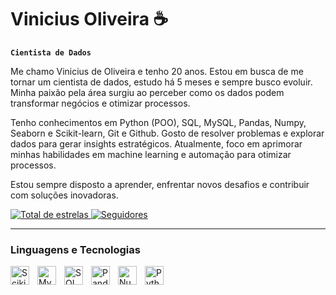 # Vinicius Oliveira ☕

**`Cientista de Dados`**

Me chamo Vinicius de Oliveira e tenho 20 anos. Estou em busca de me tornar um cientista de dados, estudo há 5 meses e sempre busco evoluir. Minha paixão pela área surgiu ao perceber como os dados podem transformar negócios e otimizar processos.

Tenho conhecimentos em Python (POO), SQL, MySQL, Pandas, Numpy, Seaborn e Scikit-learn, Git e Github. Gosto de resolver problemas e explorar dados para gerar insights estratégicos. Atualmente, foco em aprimorar minhas habilidades em machine learning e automação para otimizar processos.

Estou sempre disposto a aprender, enfrentar novos desafios e contribuir com soluções inovadoras.

<p >
    </a> 
    <a href="https://github.com/ViniiOliveiraa?tab=repositories&sort=stargazers">
        <img 
            alt="Total de estrelas" 
            title="Total de estrelas GitHub" 
            src="https://custom-icon-badges.demolab.com/github/stars/ViniiOliveiraa?color=55960c&style=for-the-badge&labelColor=488207&logo=star&label=estrelas"
        />
    </a>
    <a href="https://github.com/ViniiOliveiraa?tab=followers">
        <img 
            alt="Seguidores" 
            title="Me siga no GitHub" 
            src="https://custom-icon-badges.demolab.com/github/followers/ViniiOliveiraa?color=236ad3&labelColor=1155ba&style=for-the-badge&logo=github&label=Seguidores&logoColor=white"
        />
    </a>
</p>

---

### Linguagens e Tecnologias

<img 
    align="left" 
    alt="Scikit-learn" 
    title="Scikit-learn"
    width="30px" 
    style="padding-right: 10px;" 
    src="https://cdn.jsdelivr.net/gh/devicons/devicon@latest/icons/scikitlearn/scikitlearn-original.svg"
/>
<img 
    align="left" 
    alt="MySQL" 
    title="MySQL"
    width="30px" 
    style="padding-right: 10px;" 
    src="https://cdn.jsdelivr.net/gh/devicons/devicon@latest/icons/mysql/mysql-original-wordmark.svg" 
    />
          
<img 
    align="left" 
    alt="SQL"
    title="SQL" 
    width="30px" 
    style="padding-right: 10px;" 
    src="https://cdn.jsdelivr.net/gh/devicons/devicon@latest/icons/azuresqldatabase/azuresqldatabase-original.svg" 
/>
          
<img 
    align="left" 
    alt="Pandas"
    title="Pandas" 
    width="30px" 
    style="padding-right: 10px;" 
    src="https://cdn.jsdelivr.net/gh/devicons/devicon@latest/icons/pandas/pandas-original-wordmark.svg"
/>
<img 
    align="left" 
    alt="Numpy" 
    title="Numpy"
    width="30px" 
    style="padding-right: 10px;" 
    src="https://cdn.jsdelivr.net/gh/devicons/devicon@latest/icons/numpy/numpy-original.svg"  />

<img 
    align="left" 
    alt="Python" 
    title="Python"
    width="30px" 
    style="padding-right: 10px;" 
    src="https://cdn.jsdelivr.net/gh/devicons/devicon@latest/icons/python/python-original.svg" 
/>
</p>

